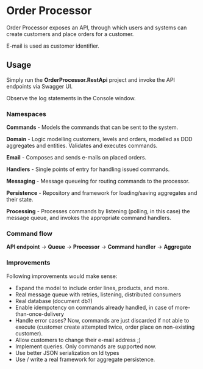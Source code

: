 # Order Processor

Order Processor exposes an API, through which users and systems can create customers and place orders for a customer. 

E-mail is used as customer identifier.

## Usage

Simply run the **OrderProcessor.RestApi** project and invoke the API endpoints via Swagger UI.

Observe the log statements in the Console window.

### Namespaces

**Commands** - Models the commands that can be sent to the system.

**Domain** - Logic modelling customers, levels and orders, modelled as DDD aggregates and entities. Validates and executes commands.

**Email** - Composes and sends e-mails on placed orders.

**Handlers** - Single points of entry for handling issued commands.

**Messaging** - Message queueing for routing commands to the processor.

**Persistence** - Repository and framework for loading/saving aggregates and their state.

**Processing** - Processes commands by listening (polling, in this case) the message queue, and invokes the appropriate command handlers.

### Command flow

**API endpoint** -> **Queue** -> **Processor** -> **Command handler** -> **Aggregate**

### Improvements

Following improvements would make sense:
- Expand the model to include order lines, products, and more.
- Real message queue with retries, listening, distributed consumers
- Real database (document db?)
- Enable idempotency on commands already handled, in case of more-than-once-delivery
- Handle error cases? Now, commands are just discarded if not able to execute (customer create attempted twice, order place on non-existing customer).
- Allow customers to change their e-mail address ;)
- Implement queries. Only commands are supported now.
- Use better JSON serialization on Id types
- Use / write a real framework for aggregate persistence.




